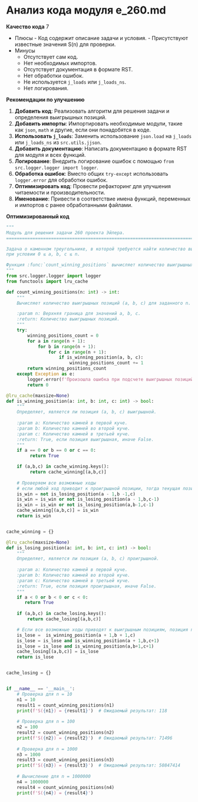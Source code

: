 # Анализ кода модуля e_260.md

**Качество кода**
7
 -  Плюсы
        - Код содержит описание задачи и условия.
        - Присутствуют известные значения S(n) для проверки.
 -  Минусы
    - Отсутствует сам код.
    - Нет необходимых импортов.
    - Отсутствует документация в формате RST.
    - Нет обработки ошибок.
    - Не используется `j_loads` или `j_loads_ns`.
    - Нет логирования.

**Рекомендации по улучшению**
1.  **Добавить код**: Реализовать алгоритм для решения задачи и определения выигрышных позиций.
2.  **Добавить импорты**: Импортировать необходимые модули, такие как `json`, `math` и другие, если они понадобятся в коде.
3.  **Использовать `j_loads`**: Заменить использование `json.load` на `j_loads` или `j_loads_ns` из `src.utils.jjson`.
4.  **Добавить документацию**: Написать документацию в формате RST для модуля и всех функций.
5.  **Логирование**: Внедрить логирование ошибок с помощью `from src.logger.logger import logger`.
6.  **Обработка ошибок**: Вместо общих `try-except` использовать `logger.error` для обработки ошибок.
7.  **Оптимизировать код**: Провести рефакторинг для улучшения читаемости и производительности.
8.  **Именование**: Привести в соответствие имена функций, переменных и импортов с ранее обработанными файлами.

**Оптимизированный код**
```python
"""
Модуль для решения задачи 260 проекта Эйлера.
=========================================================================================

Задача о каменном треугольнике, в которой требуется найти количество выигрышных позиций (a, b, c)
при условии 0 ≤ a, b, c ≤ n.

Функция :func:`count_winning_positions` вычисляет количество выигрышных позиций для заданного n.
"""
from src.logger.logger import logger
from functools import lru_cache

def count_winning_positions(n: int) -> int:
    """
    Вычисляет количество выигрышных позиций (a, b, c) для заданного n.

    :param n: Верхняя граница для значений a, b, c.
    :return: Количество выигрышных позиций.
    """
    try:
        winning_positions_count = 0
        for a in range(n + 1):
            for b in range(n + 1):
                for c in range(n + 1):
                    if is_winning_position(a, b, c):
                        winning_positions_count += 1
        return winning_positions_count
    except Exception as e:
        logger.error(f'Произошла ошибка при подсчете выигрышных позиций для n={n}: {e}')
        return 0

@lru_cache(maxsize=None)
def is_winning_position(a: int, b: int, c: int) -> bool:
    """
    Определяет, является ли позиция (a, b, c) выигрышной.
     
    :param a: Количество камней в первой куче.
    :param b: Количество камней во второй куче.
    :param c: Количество камней в третьей куче.
    :return: True, если позиция выигрышная, иначе False.
    """
    if a == 0 or b == 0 or c == 0:
         return True

    if (a,b,c) in cache_winning.keys():
         return cache_winning[(a,b,c)]
    
    # Проверяем все возможные ходы
    # если любой ход приводит к проигрышной позиции, тогда текущая позиция выигрышная
    is_win = not is_losing_position(a - 1,b -1,c)
    is_win = is_win or not is_losing_position(a - 1,b,c-1)
    is_win = is_win or not is_losing_position(a,b-1,c-1)
    cache_winning[(a,b,c)] = is_win
    return is_win


cache_winning = {}

@lru_cache(maxsize=None)
def is_losing_position(a: int, b: int, c: int) -> bool:
    """
    Определяет, является ли позиция (a, b, c) проигрышной.
    
    :param a: Количество камней в первой куче.
    :param b: Количество камней во второй куче.
    :param c: Количество камней в третьей куче.
    :return: True, если позиция проигрышная, иначе False.
    """
    if a < 0 or b < 0 or c < 0:
       return True
    
    if (a,b,c) in cache_losing.keys():
        return cache_losing[(a,b,c)]

    # Если все возможные ходы приводят к выигрышным позициям, позиция проигрышная
    is_lose =  is_winning_position(a + 1,b + 1,c)
    is_lose = is_lose and is_winning_position(a + 1,b,c+1)
    is_lose = is_lose and is_winning_position(a,b+1,c+1)
    cache_losing[(a,b,c)] = is_lose
    return is_lose


cache_losing = {}


if __name__ == '__main__':
    # Проверка для n = 10
    n1 = 10
    result1 = count_winning_positions(n1)
    print(f'S({n1}) = {result1}')  # Ожидаемый результат: 118
    
    # Проверка для n = 100
    n2 = 100
    result2 = count_winning_positions(n2)
    print(f'S({n2}) = {result2}')  # Ожидаемый результат: 71496
   
    # Проверка для n = 1000
    n3 = 1000
    result3 = count_winning_positions(n3)
    print(f'S({n3}) = {result3}')  # Ожидаемый результат: 50847414
    
    # Вычисление для n = 1000000
    n4 = 1000000
    result4 = count_winning_positions(n4)
    print(f'S({n4}) = {result4}')
```